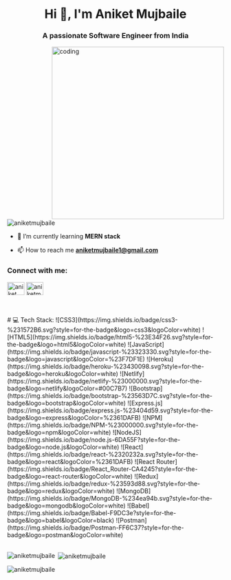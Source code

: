 <h1 align="center">Hi 👋, I'm Aniket Mujbaile</h1>
<h3 align="center">A passionate Software Engineer from India</h3>
<img align="right" alt="coding" width="400" src="https://media1.giphy.com/media/v1.Y2lkPTc5MGI3NjExNmtueDU2bDAzeGRwc3ZtcGM5eGM3YjNxaG04MjF4NHRjYnphbTVoYiZlcD12MV9naWZzX3NlYXJjaCZjdD1n/qgQUggAC3Pfv687qPC/giphy.gif"> 
<p align="left"> <img src="https://komarev.com/ghpvc/?username=aniketmujbaile&label=Profile%20views&color=0e75b6&style=flat" alt="aniketmujbaile" /> </p>

- 🌱 I’m currently learning **MERN stack**

- 📫 How to reach me **aniketmujbaile1@gmail.com**

<h3 align="left">Connect with me:</h3>
<p align="left">
<a href="https://www.linkedin.com/in/aniket-mujbaile-742b05157/" target="blank"><img align="center" src="https://raw.githubusercontent.com/rahuldkjain/github-profile-readme-generator/master/src/images/icons/Social/linked-in-alt.svg" alt="aniket mujbaile" height="30" width="40" /></a>
<a href="https://instagram.com/aniketmujbaile" target="blank"><img align="center" src="https://raw.githubusercontent.com/rahuldkjain/github-profile-readme-generator/master/src/images/icons/Social/instagram.svg" alt="aniketmujbaile" height="30" width="40" /></a>
</p>
<br/>
<br/>
 # 💻 Tech Stack:
![CSS3](https://img.shields.io/badge/css3-%231572B6.svg?style=for-the-badge&logo=css3&logoColor=white) ![HTML5](https://img.shields.io/badge/html5-%23E34F26.svg?style=for-the-badge&logo=html5&logoColor=white) ![JavaScript](https://img.shields.io/badge/javascript-%23323330.svg?style=for-the-badge&logo=javascript&logoColor=%23F7DF1E) ![Heroku](https://img.shields.io/badge/heroku-%23430098.svg?style=for-the-badge&logo=heroku&logoColor=white) ![Netlify](https://img.shields.io/badge/netlify-%23000000.svg?style=for-the-badge&logo=netlify&logoColor=#00C7B7) ![Bootstrap](https://img.shields.io/badge/bootstrap-%23563D7C.svg?style=for-the-badge&logo=bootstrap&logoColor=white) ![Express.js](https://img.shields.io/badge/express.js-%23404d59.svg?style=for-the-badge&logo=express&logoColor=%2361DAFB) ![NPM](https://img.shields.io/badge/NPM-%23000000.svg?style=for-the-badge&logo=npm&logoColor=white) ![NodeJS](https://img.shields.io/badge/node.js-6DA55F?style=for-the-badge&logo=node.js&logoColor=white) ![React](https://img.shields.io/badge/react-%2320232a.svg?style=for-the-badge&logo=react&logoColor=%2361DAFB) ![React Router](https://img.shields.io/badge/React_Router-CA4245?style=for-the-badge&logo=react-router&logoColor=white) ![Redux](https://img.shields.io/badge/redux-%23593d88.svg?style=for-the-badge&logo=redux&logoColor=white) ![MongoDB](https://img.shields.io/badge/MongoDB-%234ea94b.svg?style=for-the-badge&logo=mongodb&logoColor=white) ![Babel](https://img.shields.io/badge/Babel-F9DC3e?style=for-the-badge&logo=babel&logoColor=black) ![Postman](https://img.shields.io/badge/Postman-FF6C37?style=for-the-badge&logo=postman&logoColor=white)
<br/>
<br/>

<p><img align="left" src="https://github-readme-stats.vercel.app/api/top-langs?username=aniketmujbaile&show_icons=true&locale=en&layout=compact" alt="aniketmujbaile" /></p>

<p>&nbsp;<img align="center" src="https://github-readme-stats.vercel.app/api?username=aniketmujbaile&show_icons=true&locale=en" alt="aniketmujbaile" /></p>

<p><img align="center" src="https://github-readme-streak-stats.herokuapp.com/?user=aniketmujbaile&" alt="aniketmujbaile" /></p>

<!--
**AniketMujbaile/AniketMujbaile** is a ✨ _special_ ✨ repository because its `README.md` (this file) appears on your GitHub profile.

Here are some ideas to get you started:

- 🔭 I’m currently working on ...
- 🌱 I’m currently learning ...
- 👯 I’m looking to collaborate on ...
- 🤔 I’m looking for help with ...
- 💬 Ask me about ...
- 📫 How to reach me: ...
- 😄 Pronouns: ...
- ⚡ Fun fact: ...
-->
